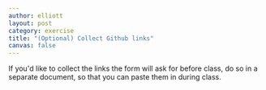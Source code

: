 ```yaml
---
author: elliott
layout: post
category: exercise
title: "(Optional) Collect Github links"
canvas: false
---
```


If you'd like to collect the links the form will ask for before class, do so in a separate document, so that you can paste them in during class.